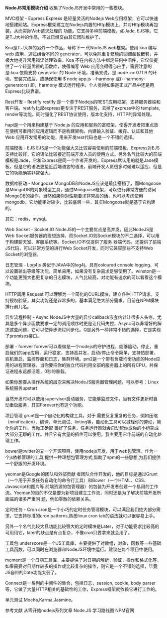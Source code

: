 **NodeJS常用模块介绍**
收集了NodeJS开发中常用的一些模块。

MVC框架 - Express
Express 是轻量灵活的Nodejs Web应用框架，它可以快速地搭建网站。Express框架建立在Nodejs内置的Http模块上，并对Http模块再包装，从而实际Web请求处理的 功能。它支持多种前端模板，如Jade, EJS等。它是T.J大神的作品，不过已经交由其它团队维护了。

Koa是T.J大神的另外一个作品，号称下一 代NodeJS web框架。使用 koa 编写 web 应用，通过组合不同的 generator，可以免除重复繁琐的回调函数嵌套，并极大地提升常用错误处理效率。Koa 不在内核方法中绑定任何中间件，它仅仅提供了一个轻量优雅的函数库，使得编写 Web 应用变得得心应手。需要注意的是:koa 依赖支持 generator 的 Node 环境，准确来说，是 node >= 0.11.9 的环境。安装完成后，应确保使用 $ node app.js --harmony 或(--harmony-generators) 即，harmony 模式运行程序。个人觉得如果是正式产品中还是用Express比较靠谱。

Rest开发 - Restify
restify 是一个基于Nodejs的REST应用框架，支持服务器端和客户端。restify比起express更专注于REST服务，去掉了express中的 template, render等功能，同时强化了REST协议使用，版本化支持，HTTP的异常处理。

hapi是一个用来构建基于 Node.js 的应用和服务的富框架，使得开发者把重点放在便携可重用的应用逻辑而不是构建架构。内建输入验证、缓存、认证和其他 Web 应用开发常用的功能，用来开发rest代码也是一个不错的选择。

前端模板 - EJS
EJS是一个功能强大又比较容易使用的前端模板，Express对EJS支持比较好，它的语法比较接近前端开发人员的使用方式。另外名气比较大的前端模板是Jade，它和Express是同一个作者开发的，Express默认用的就是Jade模板，但是它的语法更接近后端语言的语法，前端开发人员很多时候难以适应，但是它的功能确实非常强大。

数据库驱动 - Mongoose
MongoDB和NodeJS应该是最佳搭档了，而Mongoose是MongoDB的对象模型工具，通过Mongoose框架，可以进行非常方便的访问MongoDB的操作。当然如果你对性能要求非常高的话，也可以考虑使用mongodb，它功能相对较少，比较底层一些，其实Mongoose就是基于它构建的。

其它：redis，mysql。

Web Socket - Socket.IO
NodeJS的一个主要优点是高并发，因此NodeJS是Web Socket服务器的理想选择，而Socket.IO则Socket模块的不二选择，可以用于构建聊天室、客服系统等。Socket.IO不仅提供了服务 器端代码，还提供了前端JS代码，可以非常方便的进行Web Socket开发，同时它兼容那些不支持Web Socket的浏览器。

日志管理 - Log4js
类似于JAVA中的log4j，具有coloured console logging、可以设置输出等级等功能，简单易用，如果没有复杂需求足够使用了。winston是一个功能更强大也更复杂的日志模块，人气比较高，对功能有追求的可以看看这个模块。

HTTP调用 Request
可以理解为一个简化的CURL模块，建立各种HTTP请求，支持授权验证，其实功能还是非常多的，基本满足绝大部分需求。目前在NPM模块排行前几名。

异步流程控制 - Async
NodeJS中大量的异步callback嵌套估计让很多人头疼，尤其是多个异步函数要求一定的调用顺序时更是让代码失控，Async可以非常好的解决这些问题，它可以使异步流程同步化。Q是另外一种非常不错的选择，它是实现了promises接口。

部署 - forever
forever可以看做是一个nodejs的守护进程，能够启动，停止，重启我们的app应用，运行稳定，支持高并发，启动/停止命令简单，支持热部署，宕机重启，监控界面和日志，集群环境。pm2是一个带有负载均衡功能的Node应用的进程管理器。当你要把你的独立代码利用全部的服务器上的所有CPU，并保证进程永远都活着，0秒的重载。

如果你想要从操作系统的层次来解决NodeJS服务器管理问题，可以参考：Linux系统服务upstart

当然开发时可以使用supervisor启动服务，它能够监控文件，当有文件更新时自动重启服务，其实Forever也有这个功能。

项目管理
grunt是一个自动化的构建工具，对于 需要反复重复的任务，例如压缩（minification）、编译、单元测试、linting等，自动化工具可以减轻你的劳动，简化你的工作。当你正确配 置好了任务，任务运行器就会自动帮你或你的小组完成大部分无聊的工作。并且它有大量的插件可以使用。我主要用它作前端的自动化处理工作。

bower是twitter的又一个开源项目，使用nodejs开发，用于web包管理。作为一个js依赖管理的工具,提供一种理想包管理方式,借助了npm的一些思想,为我们提供一个舒服的开发环境。

yeoman是Google的团队和外部贡献 者团队合作开发的，他的目标是通过Grunt（一个用于开发任务自动化的命令行工具）和Bower（一个HTML、CSS、Javascript和图片等 前端资源的包管理器）的包装为开发者创建一个易用的工作流。Yeoman的目的不仅是要为新项目建立工作流，同时还是为了解决前端开发所面临的诸多严重问 题，例如零散的依赖关系。

定时任务 - Cron
cron是一个小巧的定时任务管理模块，可以满足我们绝大部分需求，它支持标准的cron patterns,熟悉linux cron tab的语法就可以很容易上手。

另外一个名气比较大且功能比较强大的定时模块是Later，对于功能要求比较高的可用用它，later的缺点是有点复杂，不像cron只要拿来就会用了。

工具包
underscore是一个JS工具库，主要提供了对数组，对象，函数等一些基础工具函数，可以同时在浏览器和NodeJS环境中运行。建议在每个项目中使用。

moment是一个日期工具库，主要提供了对日期的解析，验证，操作和格式化等，如果需要对日期作较多的操作或比较复杂的操作，则它是一个不错的选择，毕竟JS自带的Date功能太弱了。

Connect是一系列的中间件的集合，包括日志，session, cookie, body parser等，它做了大量HTTP相关的基础性的工作，Express框架就依赖它进行工作的。

单元测试
Mocha,Karma,Jasmine。

参考文献
从零开始nodejs系列文章
Node.JS 学习路线图
NPM官网